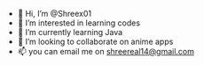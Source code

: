 - 👋 Hi, I’m @Shreex01
- 👀 I’m interested in learning codes
- 🌱 I’m currently learning Java
- 💞️ I’m looking to collaborate on anime apps
- 📫 you can email me on shreereal14@gmail.com

<!---
Shreex01/Shreex01 is a ✨ special ✨ repository because its `README.md` (this file) appears on your GitHub profile.
You can click the Preview link to take a look at your changes.
--->

